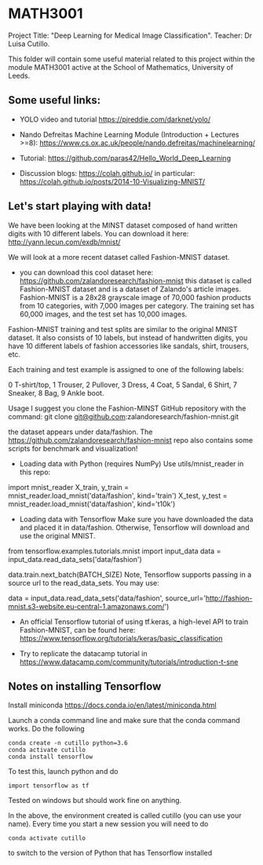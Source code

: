 # MATH3001
Project Title: "Deep Learning for Medical Image Classification".
Teacher: Dr Luisa Cutillo.

This folder will contain some useful material related to this project within the module MATH3001 active at the School of Mathematics, University of Leeds.

## Some useful links:

* YOLO video and tutorial
https://pjreddie.com/darknet/yolo/

* Nando Defreitas Machine Learning Module (Introduction + Lectures >=8):
https://www.cs.ox.ac.uk/people/nando.defreitas/machinelearning/

* Tutorial:
https://github.com/paras42/Hello_World_Deep_Learning

* Discussion blogs:
https://colah.github.io/
in particular: https://colah.github.io/posts/2014-10-Visualizing-MNIST/

## Let's start playing with data!
We have been looking at the MINST dataset composed of hand written digits with 10 different labels. 
You can download it here: http://yann.lecun.com/exdb/mnist/

We will look at a more recent dataset called Fashion-MNIST dataset.
* you can download this cool dataset here:
https://github.com/zalandoresearch/fashion-mnist
this dataset is called Fashion-MNIST dataset and is a dataset of Zalando's article images. Fashion-MNIST is a 28x28 grayscale image of 70,000 fashion products from 10 categories, with 7,000 images per category. The training set has 60,000 images, and the test set has 10,000 images. 

Fashion-MNIST training and test splits are similar to the original MNIST dataset. It also consists of 10 labels, but instead of handwritten digits, you have 10 different labels of fashion accessories like sandals, shirt, trousers, etc.

Each training and test example is assigned to one of the following labels:

0 T-shirt/top,
1 Trouser,
2 Pullover,
3 Dress,
4 Coat,
5 Sandal,
6 Shirt,
7 Sneaker,
8 Bag,
9 Ankle boot.

Usage
I suggest you clone the Fashion-MINST GitHub repository with the command:
git clone git@github.com:zalandoresearch/fashion-mnist.git

the dataset appears under data/fashion. The https://github.com/zalandoresearch/fashion-mnist repo also contains some scripts for benchmark and visualization!

* Loading data with Python (requires NumPy)
Use utils/mnist_reader in this repo:

import mnist_reader
X_train, y_train = mnist_reader.load_mnist('data/fashion', kind='train')
X_test, y_test = mnist_reader.load_mnist('data/fashion', kind='t10k')

* Loading data with Tensorflow
Make sure you have downloaded the data and placed it in data/fashion. Otherwise, Tensorflow will download and use the original MNIST.

from tensorflow.examples.tutorials.mnist import input_data
data = input_data.read_data_sets('data/fashion')

data.train.next_batch(BATCH_SIZE)
Note, Tensorflow supports passing in a source url to the read_data_sets. You may use:

data = input_data.read_data_sets('data/fashion', source_url='http://fashion-mnist.s3-website.eu-central-1.amazonaws.com/')

* An official Tensorflow tutorial of using tf.keras, a high-level API to train Fashion-MNIST, can be found here:
https://www.tensorflow.org/tutorials/keras/basic_classification

* Try to replicate the datacamp tutorial in https://www.datacamp.com/community/tutorials/introduction-t-sne

## Notes on installing Tensorflow

Install miniconda  https://docs.conda.io/en/latest/miniconda.html 

Launch a conda command line and make sure that the conda command works.  Do the following

```
conda create -n cutillo python=3.6
conda activate cutillo
conda install tensorflow
```

To test this, launch python and do 

```
import tensorflow as tf
```

Tested on windows but should work fine on anything.  

In the above, the environment created is called cutillo (you can use your name).  Every time you start a new session you will need to do 

```
conda activate cutillo 
```

to switch to the version of Python that has Tensorflow installed

